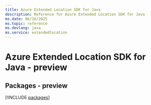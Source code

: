 ```yaml
---
title: Azure Extended Location SDK for Java
description: Reference for Azure Extended Location SDK for Java
ms.date: 06/16/2025
ms.topic: reference
ms.devlang: java
ms.service: extendedlocation
---
```

# Azure Extended Location SDK for Java - preview
## Packages - preview
[!INCLUDE [packages](extended-location-index.md)]